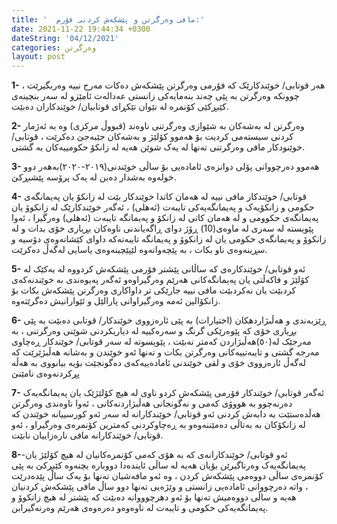 ```yaml
---
title: '  مافی وەرگرتن و پێشکەش کردنی فۆرم:'
date: 2021-11-22 19:44:34 +0300
dateString: '04/12/2021'
categories: وەرگرتن 
layout: post
---
```


**1-** هەر قوتابی/ خوێندكارێک کە فۆرمی وەرگرتن پێشکەش دەکات مەرج نییە وەربگیرێت ، چوونکە وەرگرتن
بە پێی چەند بنەمایەکی زانستى عەدالەت ئامێزو لە سەر بنچینەی کێبڕکێی كۆنمره لە نێوان تێکڕای قوتابیان/
خوێندکاران دەبێت.

**2-**  وەرگرتن لە بەشەكان بە شێوازی وەرگرتنی ناوەند (قبووڵ مركزی) وە بە ئەژمار کردنی سیستەمی کردیت
 بۆ هەموو کۆلێژ و بەشەکان جێبەجێ دەکرێت ، قوتابی/ خوێنودکار مافی وەرگرتنی تەنها لە یەک 
شوێن هەیە لە زانكۆ حكومییەكان بە گشتی.   

**3-** هەموو دەرچووانى پۆلى دوانزەی ئامادەیى بۆ ساڵى خوێندنى(٢٠١٩-٢٠٢٠)بەهەر دوو خولەوە بەشدار
دەبن لە یەک پرۆسە پێشبڕکێ.

**4-** قوتابی/ خوێندکار مافی نییە لە هەمان کاتدا خوێندکار بێت لە زانکۆ یان پەیمانگەی حکومی و زانکۆیەک و
پەیمانگەیەکى تایبەت  (ئەهلی) ، ئەگەر خوێندکارێک لە زانکوۆ یان پەیمانگەی حکوومی و لە هەمان کاتی
لە زانکۆ و پەیمانگە تایبەت  (ئەهلی) وەرگیرا ، ئەوا پێویستە لە سەری لە ماوەی(10) ڕۆژ دوای ڕاگەیاندنی
ناوەکان بڕیاری خۆی بدات و لە زانکوۆ و پەیمانگەی حکومی یان لە زانکوۆ و پەیمانگە تایبەتەكە داوای
کێشانەوەی دۆسیە و سڕینەوەی ناو بکات ، بە پێچەوانەوە لێپێچینەوەی یاسایی لەگەڵ دەکرێت.

**5-** ئەو قوتابی/ خوێندکارەی كە ساڵانی پێشتر فۆرمی پێشکەش کردووە لە یەکێک لە کۆلێژ و فاكەڵتی یان
پەیمانگەکانی هەرێم وەرگیراوەو ئەگەر پەیوەندی بە خوێندنەکەی کردبێت یان نەکردبێت مافی نییە جارێکی
تر داواکاری وەرگرتن پێشکەش بکات بۆ زانکۆالین ئەمە وەرگیراوانی پارالێل و ئێوارانیش دەگرێتەوە.

**6-** ڕێزبەندی و هەڵبژاردهکان (اختيارات) بە پێی ئارەزووی خوێندکار/ قوتابی دەبێت بە پێی بڕیاری خۆی كە
پێوەرێکی گرنگ و سەرەکییە لە دیاریکردنی شوێنی وەرگرتنى ، بە مەرجێک لە(٥٠)هەڵبژاردن کەمتر نەبێت ،
پێویسوتە لە سەر قوتابی/ خوێندکار ڕەچاوی مەرجە گشتی و تایبەتییەکانی وەرگرتن بکات و تەنها ئەو
خوێندن و بەشانە هەڵبژێرێت کە لەگەڵ ئارەزووی خۆی و لقی خوێندنی ئامادەییەکەی دەگونجێت بۆیە بیانووی بە هەڵە پڕکردنەوەی نامێنێ 



**7-** ئەگەر قوتابی/ خوێندکار فۆرمی پێشکەش کردو ناوی لە هیچ کۆلێژێک یان پەیمانگەیەک دەرنەچوو
بە هووۆی کەمی و نەگونجانی   هەڵبژاردنەکانی ، ئەوا ناوەندی وەرگرتن هەڵدەستێت بە دابەش کردنی ئەو
قوتابی/ خوێندکارانە لە سەر ئەو کورسییانە خوێندن کە لە زانکۆكان بە بەتاڵی دەمێننەوەو بە ڕەچاوکردنی
کەمترین کۆنمرەی وەرگیراو ، ئەو قوتابی/ خوێندکارانە مافی نارەزاییان نابێت.

**8-**-ئەو قوتابی/ خوێندکارانەی کە بە هۆی کەمی کۆنمرەکانیان لە هیچ کۆلێژ یان پەیمانگەیەک وەرناگیرێن
بۆیان هەیە لە ساڵی ئایندەدا دووبارە بچنەوه کێبڕکێ بە پێی کۆنمرەی ساڵی دووەمی پێشکەش کردن ،
وە ئەو مافەشیان تەنها بۆ یەک ساڵ پێدەدرێت ، واتە دەرچووانی ئامادەیی زانستی و وێژەیی تەنها دوو ساڵ
مافی پێشكەش كردنيان هەیە و ساڵی دووەمیش تەنها بۆ ئەو دهرچوووانە دەبێت کە پێشتر لە هیچ زانکوۆ و
پەیمانگەیەکی حکومی و تایبەت لە ناوەوەو دەرەوەی هەرێم وەرنەگیرابن.

<!-- ![document](../../../../images/wargrtn/wargrtn1.jpg) -->
